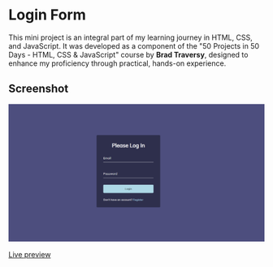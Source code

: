 # Login Form

This mini project is an integral part of my learning journey in HTML, CSS, and JavaScript. It was developed as a component of the "50 Projects in 50 Days - HTML, CSS & JavaScript" course by **Brad Traversy**, designed to enhance my proficiency through practical, hands-on experience.

## Screenshot

![Login Form](img/login.png)

[Live preview](https://milanilic-w28.github.io/expending-cards/)
